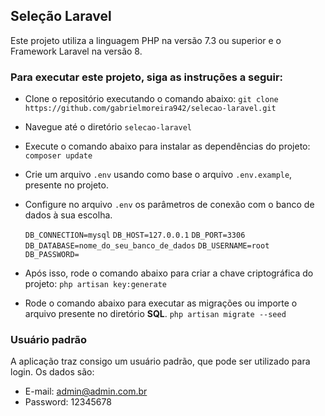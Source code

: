 ## Seleção Laravel

Este projeto utiliza a linguagem PHP na versão 7.3 ou superior e o Framework Laravel na versão 8.

###  Para executar este projeto, siga as instruções a seguir:

- Clone o repositório executando o comando abaixo:
`git clone https://github.com/gabrielmoreira942/selecao-laravel.git`
- Navegue até o diretório `selecao-laravel`
- Execute o comando abaixo para instalar as dependências do projeto:
`composer update`
- Crie um arquivo `.env` usando como base o arquivo `.env.example`, presente no projeto.
- Configure no arquivo `.env` os parâmetros de conexão com o banco de dados à sua escolha.

	`DB_CONNECTION=mysql`
	`DB_HOST=127.0.0.1`
	`DB_PORT=3306`
	`DB_DATABASE=nome_do_seu_banco_de_dados`
	`DB_USERNAME=root`
	`DB_PASSWORD=`

- Após isso, rode o comando abaixo para criar a chave criptográfica do projeto:
`php artisan key:generate`
- Rode o comando abaixo para executar as migrações ou importe o arquivo presente no diretório **SQL**.
`php artisan migrate --seed`

### Usuário padrão
A aplicação traz consigo um usuário padrão, que pode ser utilizado para login. Os dados são:

- E-mail: admin@admin.com.br
- Password: 12345678
